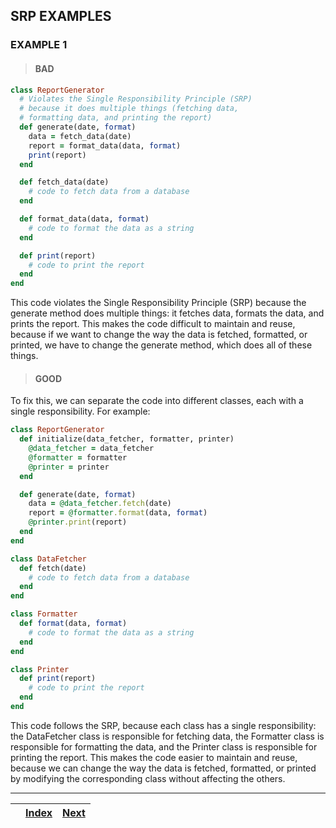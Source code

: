 ## SRP EXAMPLES

### EXAMPLE 1

> #### BAD

```ruby
class ReportGenerator
  # Violates the Single Responsibility Principle (SRP)
  # because it does multiple things (fetching data,
  # formatting data, and printing the report)
  def generate(date, format)
    data = fetch_data(date)
    report = format_data(data, format)
    print(report)
  end

  def fetch_data(date)
    # code to fetch data from a database
  end

  def format_data(data, format)
    # code to format the data as a string
  end

  def print(report)
    # code to print the report
  end
end

```

This code violates the Single Responsibility Principle (SRP) because the generate method does multiple things: it fetches data, formats the data, and prints the report. This makes the code difficult to maintain and reuse, because if we want to change the way the data is fetched, formatted, or printed, we have to change the generate method, which does all of these things.

> #### GOOD

To fix this, we can separate the code into different classes, each with a single responsibility. For example:

```ruby
class ReportGenerator
  def initialize(data_fetcher, formatter, printer)
    @data_fetcher = data_fetcher
    @formatter = formatter
    @printer = printer
  end

  def generate(date, format)
    data = @data_fetcher.fetch(date)
    report = @formatter.format(data, format)
    @printer.print(report)
  end
end

class DataFetcher
  def fetch(date)
    # code to fetch data from a database
  end
end

class Formatter
  def format(data, format)
    # code to format the data as a string
  end
end

class Printer
  def print(report)
    # code to print the report
  end
end
```
This code follows the SRP, because each class has a single responsibility: the DataFetcher class is responsible for fetching data, the Formatter class is responsible for formatting the data, and the Printer class is responsible for printing the report. This makes the code easier to maintain and reuse, because we can change the way the data is fetched, formatted, or printed by modifying the corresponding class without affecting the others.

---

|     | [Index](..%2F..%2FREADME.md) | [Next](02_OCP.md) |
|-----|------------------------------|-------------------|
